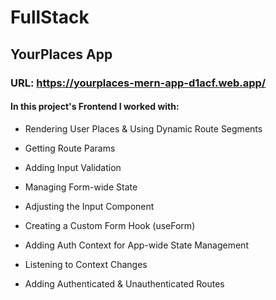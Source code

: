 #  FullStack

## YourPlaces App

### URL: https://yourplaces-mern-app-d1acf.web.app/
#### In this project's Frontend I worked with: 

- Rendering User Places & Using Dynamic Route Segments

- Getting Route Params

- Adding Input Validation

- Managing Form-wide State

- Adjusting the Input Component

- Creating a Custom Form Hook (useForm)

- Adding Auth Context for App-wide State Management

- Listening to Context Changes

- Adding Authenticated & Unauthenticated Routes



